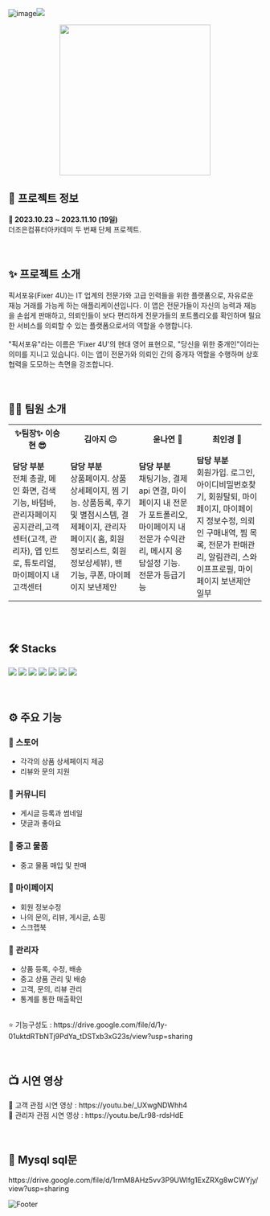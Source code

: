 ![image](https://github.com/gguekgguek/project_flutter/assets/134660588/c70924ab-62b6-4de1-bdd5-6700780cb7d1)<img src="https://capsule-render.vercel.app/api?type=waving&color=FF8C42&height=200&section=header&text=&fontSize=50&fontColor=fff" />
<div align="center">
<img src="https://github.com/Jeongseonil/anesi/assets/77383087/0c0b7abe-b643-4d47-acda-8242134a29de" width="300" height="300"/>
</div>
<h2>🔎 프로젝트 정보</h2>
<div><b>📆 2023.10.23 ~ 2023.11.10 (19일)</b></div>
<div>더조은컴퓨터아카데미 두 번째 단체 프로젝트.</div>
<br>
<br>
<h2>✨ 프로젝트 소개</h2>
<div>
 픽서포유(Fixer 4U)는 IT 업계의 전문가와 고급 인력들을 위한 플랫폼으로, 자유로운 재능 거래를 가능케 하는 애플리케이션입니다.
 이 앱은 전문가들이 자신의 능력과 재능을 손쉽게 판매하고, 의뢰인들이 보다 편리하게 전문가들의 포트폴리오를 확인하며 필요한 서비스를 의뢰할 수 있는 플랫폼으로서의 역할을 수행합니다.
</div>
<br>
<div> 
 "픽서포유"라는 이름은 'Fixer 4U'의 현대 영어 표현으로, "당신을 위한 중개인"이라는 의미를 지니고 있습니다. 이는 앱이 전문가와 의뢰인 간의 중개자 역할을 수행하며 상호 협력을 도모하는 측면을 강조합니다.
 </div>
<br>
<br>
<h2>💁‍♂️ 팀원 소개</h2>
<table>
  <tr>
    <th>✨팀장✨ 이승현 😎</th>
    <th> 김아지 😐</th>
    <th>　윤나연 🤔　</th>
    <th>최인경 🤗</th>
  </tr>
  <tr>
    <td><b>담당 부분</b> <br>
     전체 총괄, 메인 화면,  검색기능, 바텀바, 관리자페이지 공지관리,고객센터(고객, 관리자), 앱 인트로, 튜토리얼, 마이페이지 내  고객센터 </td>
    <td><b>담당 부분</b> <br> 
      상품페이지. 상품상세페이지, 찜 기능. 상품등록, 후기 및 별점시스템, 결제페이지, 관리자페이지( 홈, 회원정보리스트, 회원정보상세뷰), 밴 기능, 쿠폰, 마이페이지 보낸제안</td>
    <td><b>담당 부분</b> <br>
      채팅기능, 결제 api 연결, 마이페이지 내 전문가 포트폴리오, 마이페이지 내 전문가 수익관리, 메시지 응담설정 기능. 전문가 등급기능</td>
    <td><b>담당 부분</b> <br>
     회원가입. 로그인, 아이디비밀번호찾기, 회원탈퇴, 마이페이지, 마이페이지 정보수정, 의뢰인 구매내역, 찜 목록, 전문가 판매관리, 알림관리, 스와이프프로필, 마이페이지 보낸제안 일부</td>
  </tr>
</table>
<br>
<br>
<h2>🛠 Stacks</h2>
<div>
  <img src="https://img.shields.io/badge/Html5-E34F26?style=flat&logo=html5&logoColor=white"/>
  <img src="https://img.shields.io/badge/Css3-1572B6?style=flat&logo=css3&logoColor=white"/>
  <img src="https://img.shields.io/badge/Javascript-F7DF1E?style=flat&logo=javascript&logoColor=white"/> 
  <img src="https://img.shields.io/badge/Mysql-4479A1?style=flat&logo=mysql&logoColor=white"/>
  <img src="https://img.shields.io/badge/Jquery-0769AD?style=flat&logo=jquery&logoColor=white"/> 
  <img src="https://img.shields.io/badge/Vue.js-4FC08D?style=flat&logo=vuedotjs&logoColor=white"/>
  <img src="https://img.shields.io/badge/SpringBoot-6DB33F?style=flat&logo=springboot&logoColor=white"/>
</div>
<br>
<br>

<h2>⚙ 주요 기능</h2>
<h3>📌 스토어</h3>
<ul>
  <li>각각의 상품 상세페이지 제공</li>
  <li>리뷰와 문의 지원</li>
</ul>
<h3>📌 커뮤니티</h3>
<ul>
  <li>게시글 등록과 썸네일</li>
  <li>댓글과 좋아요</li>
</ul>
<h3>📌 중고 물품</h3>
<ul>
  <li>중고 물품 매입 및 판매</li>
</ul>
<h3>📌 마이페이지</h3>
<ul>
  <li>회원 정보수정</li>
  <li>나의 문의, 리뷰, 게시글, 쇼핑</li>
  <li>스크랩북</li>
</ul>
<h3>📌 관리자</h3>
<ul>
  <li>상품 등록, 수정, 배송</li>
  <li>중고 상품 관리 및 배송</li>
  <li>고객, 문의, 리뷰 관리</li>
  <li>통계를 통한 매출확인</li>
</ul>
<br>
<div> ⭐ 기능구성도 : https://drive.google.com/file/d/1y-01uktdRTbNTj9PdYa_tDSTxb3xG23s/view?usp=sharing  </div>

<br>
<br>
<h2>📺 시연 영상 </h2>
<div> 🎁 고객 관점 시연 영상 : https://youtu.be/_UXwgNDWhh4 </div>
<div> 📢 관리자 관점 시연 영상 : https://youtu.be/Lr98-rdsHdE </div>
<br>
<br>
<h2>💾 Mysql sql문</h2>
<div>https://drive.google.com/file/d/1rmM8AHz5vv3P9UWlfg1ExZRXg8wCWYjy/view?usp=sharing</div>

![Footer](https://capsule-render.vercel.app/api?type=waving&color=A782C3&height=200&section=footer)
